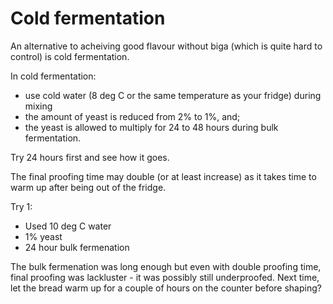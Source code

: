 # Cold fermentation

An alternative to acheiving good flavour without biga (which is quite hard to control) is cold fermentation.

In cold fermentation:

- use cold water (8 deg C or the same temperature as your fridge) during mixing
- the amount of yeast is reduced from 2\% to 1\%, and;
- the yeast is allowed to multiply for 24 to 48 hours during bulk fermentation.

Try 24 hours first and see how it goes.

The final proofing time may double (or at least increase) as it takes time to warm up after being out of the fridge.

Try 1:

- Used 10 deg C water
- 1% yeast
- 24 hour bulk fermenation

The bulk fermenation was long enough but even with double proofing time, final proofing was lackluster - it was possibly still underproofed. Next time, let the bread warm up for a couple of hours on the counter before shaping?